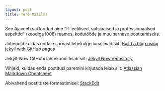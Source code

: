```yaml
---
layout: post
title: Tere Maailm!
---
```


See Ajaveeb sai loodud aine "IT eetilised, sotsiaalsed ja professionaalsed aspektid" (koodiga I008) raames, kodutööde ja muu sarnase postitamiseks.

  Juhendid kuidas endale sarnast lehekülge luua leiad siit: 
  [Build a blog using jekyll with GitHub pages](http://www.smashingmagazine.com/2014/08/build-blog-jekyll-github-pages/)

  Jekyll-Now GitHubi lähtekoodi leiab siit:
  [Jekyll Now repository](https://github.com/barryclark/jekyll-now)

  Vihjeid, kuidas enda postitusi paremini kirjutada leiab siit:
  [Atlassian Markdown Cheatsheet](https://github.com/adam-p/markdown-here/wiki/Markdown-Cheatsheet)

  Abivahend postituste formaatimisel: [StackEdit](https://stackedit.io/editor)
  